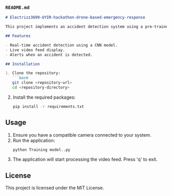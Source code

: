 

### `README.md`
```markdown
# Electrizz3699-UYIR-hackathon-drone-based-emergency-response

This project implements an accident detection system using a pre-trained Convolutional Neural Network (CNN) model. The system processes video feed from a drone's camera to detect accidents in real-time.

## Features

- Real-time accident detection using a CNN model.
- Live video feed display.
- Alerts when an accident is detected.

## Installation

1. Clone the repository:
   ```bash
   git clone <repository-url>
   cd <repository-directory>
   ```

2. Install the required packages:
   ```bash
   pip install -r requirements.txt
   ```

## Usage

1. Ensure you have a compatible camera connected to your system.
2. Run the application:
   ```bash
   python Training model..py
   ```
3. The application will start processing the video feed. Press 'q' to exit.

## License

This project is licensed under the MIT License.
```
